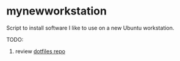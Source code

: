 mynewworkstation
================

Script to install software I like to use on a new Ubuntu workstation.

TODO:
1. review [dotfiles repo](https://dotfiles.github.io/)
